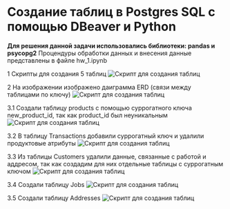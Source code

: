 # Создание таблиц в Postgres SQL с помощью DBeaver и Python

**Для решения данной задачи использовались библиотеки: pandas и psycopg2**
Процендуры обработки данных и внесения данные представлены в файле hw_1.ipynb

1 Скрипты для создания 5 таблиц
<image
  src="/images/Created_tables.jpg"
  alt="Скрипт для создания таблиц"
  caption="Всего создано пять таблиц с помощью dbeaver">

2 На изображении изображено даиграмма ERD (связи между таблицами по ключу)
<image
  src="/images/ERD.jpg"
  alt="Скрипт для создания таблиц"
  caption="Всего создано пять таблиц с помощью dbeaver">

3.1 Создали таблицу products с помощью суррогатного ключа new_product_id, так как product_id был неуникальным
<image
  src="/images/Products.jpg"
  alt="Скрипт для создания таблиц"
  caption="Всего создано пять таблиц с помощью dbeaver">

3.2 В таблицу Transactions добавили суррогатный ключ и удалили продуктовые атрибуты
<image
  src="/images/Transactions.jpg"
  alt="Скрипт для создания таблиц"
  caption="Всего создано пять таблиц с помощью dbeaver">

3.3 Из таблицы Сustomers удалили данные, связанные с работой и аддресом, так как создадим для них отдельные таблицы с суррогатным ключом
<image
  src="/images/Customers.jpg"
  alt="Скрипт для создания таблиц"
  caption="Всего создано пять таблиц с помощью dbeaver">

3.4 Создали таблицу Jobs
<image
  src="/images/Jobs.jpg"
  alt="Скрипт для создания таблиц"
  caption="Всего создано пять таблиц с помощью dbeaver">

3.5 Создали таблицу Addresses
<image
  src="/images/Addresses.jpg"
  alt="Скрипт для создания таблиц"
  caption="Всего создано пять таблиц с помощью dbeaver">